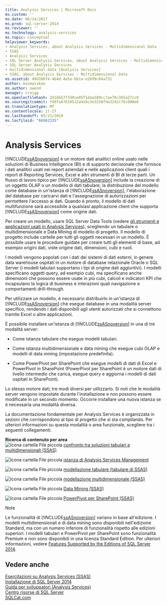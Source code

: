 ```yaml
---
title: Analysis Services | Microsoft Docs
ms.custom: ''
ms.date: 06/14/2017
ms.prod: sql-server-2014
ms.reviewer: ''
ms.technology: analysis-services
ms.topic: conceptual
helpviewer_keywords:
- Analysis Services, about Analysis Services - Multidimensional Data
- SSAS
- Analysis Services
- SQL Server Analysis Services, about Analysis Services - Multidimensional Data
- SQL Server Analysis Services
- multidimensional data [Analysis Services]
- SSAS, about Analysis Services - Multidimensional Data
ms.assetid: 49d186f4-4b4d-4a5a-bb1a-e2699c64a731
author: minewiskan
ms.author: owend
manager: craigg
ms.openlocfilehash: 241bb57ffd0ce05f1daa289cc7ae78c365a27cc9
ms.sourcegitcommit: f40fa47619512a9a9c3e3258fda3242c76c008e6
ms.translationtype: MT
ms.contentlocale: it-IT
ms.lasthandoff: 05/23/2019
ms.locfileid: "66062335"
---
```

# <a name="analysis-services"></a>Analysis Services
  [!INCLUDE[ssASnoversion](../includes/ssasnoversion-md.md)] è un motore dati analitici online usato nelle soluzioni di Business Intelligence (BI) e di supporto decisionale che fornisce i dati analitici usati nei report aziendali e nelle applicazioni client quali i report di Reporting Services, Excel e altri strumenti di BI di terze parti. Un flusso di lavoro tipico per [!INCLUDE[ssASnoversion](../includes/ssasnoversion-md.md)] include la creazione di un oggetto OLAP o un modello di dati tabulare, la distribuzione del modello come database in un'istanza di [!INCLUDE[ssASnoversion](../includes/ssasnoversion-md.md)], l'elaborazione del database per caricarvi dati e l'assegnazione di autorizzazioni per permettere l'accesso ai dati. Quando è pronto, il modello di dati multifunzione sarà accessibile a qualsiasi applicazione client che supporta [!INCLUDE[ssASnoversion](../includes/ssasnoversion-md.md)] come origine dati.  
  
 Per creare un modello, usare SQL Server Data Tools (vedere [gli strumenti e applicazioni usati in Analysis Services](tools-and-applications-used-in-analysis-services.md)), scegliendo un tabulare o multidimensionale e Data Mining di modello di progetto. Il modello di progetto include cartelle per tutti gli oggetti necessari in un modello. È possibile usare le procedure guidate per creare tutti gli elementi di base, ad esempio origini dati, viste origine dati, dimensioni, cubi e ruoli.  
  
 I modelli vengono popolati con i dati dei sistemi di dati esterni, in genere data warehouse ospitati in un motore di database relazionale Oracle o SQL Server (i modelli tabulari supportano i tipi di origine dati aggiuntivi). I modelli specificano oggetti query, ad esempio cubi, ma specificano anche dimensioni che possono essere usate in più cubi, calcoli e indicatori KPI che incapsulano la logica di business e interazioni quali navigazione e comportamenti drill-through.  
  
 Per utilizzare un modello, è necessario distribuirlo in un'istanza di [!INCLUDE[ssASnoversion](../includes/ssasnoversion-md.md)] che esegue database in una modalità server specifico, rendendo i dati disponibili agli utenti autorizzati che si connettono tramite Excel o altre applicazioni.  
  
 È possibile installare un'istanza di [!INCLUDE[ssASnoversion](../includes/ssasnoversion-md.md)] in una di tre modalità server:  
  
-   Come istanza tabulare che esegue modelli tabulari.  
  
-   Come istanza multidimensionale e data mining che esegue cubi OLAP e modelli di data mining (impostazione predefinita).  
  
-   Come PowerPivot per SharePoint che esegue modelli di dati di Excel e PowerPivot in SharePoint (PowerPivot per SharePoint è un motore dati di livello intermedio che carica, esegue query e aggiorna i modelli di dati ospitati in SharePoint).  
  
 Lo stesso motore dati; tre modi diversi per utilizzarlo. Si noti che le modalità server vengono impostate durante l'installazione e non possono essere modificate in un secondo momento. Occorre installare una nuova istanza se è necessaria una modalità diversa.  
  
 La documentazione fondamentale per Analysis Services è organizzata in sezioni che corrispondono al tipo di progetto che si sta compilando. Per ulteriori informazioni su questa modalità o area funzionale, scegliere tra i seguenti collegamenti.  
  
 **Ricerca di contenuto per area**  
 ![Icona cartella File piccola](../../2014/integration-services/media/filefolder-small.gif "icona cartella File piccola") [confronto tra soluzioni tabulari e multidimensionali &#40;SSAS&#41;](comparing-tabular-and-multidimensional-solutions-ssas.md)  
  
 ![Icona cartella File piccola](../../2014/integration-services/media/filefolder-small.gif "icona cartella File piccola") [istanza di Analysis Services Management](instances/analysis-services-instance-management.md)  
  
 ![Icona cartella File piccola](../../2014/integration-services/media/filefolder-small.gif "icona cartella File piccola") [modellazione tabulare &#40;tabulare di SSAS&#41;](tabular-models/tabular-models-ssas.md)  
  
 ![Icona cartella File piccola](../../2014/integration-services/media/filefolder-small.gif "icona cartella File piccola") [modellazione multidimensionale &#40;SSAS&#41;](multidimensional-models/multidimensional-models-ssas.md)  
  
 ![Icona cartella File piccola](../../2014/integration-services/media/filefolder-small.gif "icona cartella File piccola") [Data Mining &#40;SSAS&#41;](data-mining/data-mining-ssas.md)  
  
 ![Icona cartella File piccola](../../2014/integration-services/media/filefolder-small.gif "icona cartella File piccola") [PowerPivot per SharePoint &#40;SSAS&#41;](power-pivot-sharepoint/power-pivot-for-sharepoint-ssas.md)  
  
> [!NOTE]  
>  Le funzionalità di [!INCLUDE[ssASnoversion](../includes/ssasnoversion-md.md)] variano in base all'edizione. I modelli multidimensionali e di data mining sono disponibili nell'edizione Standard, ma con un numero inferiore di funzionalità rispetto alle edizioni superiori. I modelli tabulari e PowerPivot per SharePoint sono funzionalità Premium e non sono disponibili in una licenza Standard Edition. Per ulteriori informazioni, vedere [Features Supported by the Editions of SQL Server 2014](../../2014/getting-started/features-supported-by-the-editions-of-sql-server-2014.md).  
  
## <a name="see-also"></a>Vedere anche  
 [Esercitazioni su Analysis Services &#40;SSAS&#41;](analysis-services-tutorials-ssas.md)   
 [Installazione di SQL Server 2014](../database-engine/install-windows/installation-for-sql-server.md)   
 [Guida per sviluppatori &#40;Analysis Services&#41;](analysis-services-developer-documentation.md)   
 [Centro risorse di SQL Server](https://go.microsoft.com/fwlink/?linkID=219676)   
 [SQLCat.com](https://go.microsoft.com/fwlink/?linkID=220963)  
  
  
